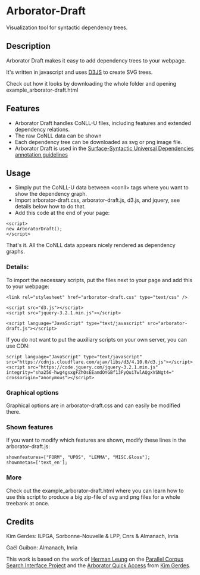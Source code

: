# Arborator-Draft

Visualization tool for syntactic dependency trees.

## Description

Arborator Draft makes it easy to add dependency trees to your webpage. 

It's written in javascript and uses [D3JS](https://d3js.org/) to create SVG trees.

Check out how it looks by downloading the whole folder and opening example_arborator-draft.html

## Features 
- Arborator Draft handles CoNLL-U files, including features and extended dependency relations.
- The raw CoNLL data can be shown
- Each dependency tree can be downloaded as svg or png image file.
- Arborator Draft is used in the [Surface-Syntactic Universal Dependencies annotation guidelines](https://surfacesyntacticud.github.io/guidelines/u/)

## Usage 

- Simply put the CoNLL-U data between &lt;conll&gt; tags where you want to show the dependency graph.
- Import arborator-draft.css, arborator-draft.js, d3.js, and jquery, see details below how to do that.
- Add this code at the end of your page:

```
<script>
new ArboratorDraft();
</script>
```
That's it. All the CoNLL data appears nicely rendered as dependency graphs.

### Details:

To import the necessary scripts, put the files next to your page and add this to your webpage:

```
<link rel="stylesheet" href="arborator-draft.css" type="text/css" />

<script src="d3.js"></script>
<script src="jquery-3.2.1.min.js"></script>

<script language="JavaScript" type="text/javascript" src="arborator-draft.js"></script>
```

If you do not want to put the auxiliary scripts on your own server, you can use CDN:

```
script language="JavaScript" type="text/javascript" src="https://cdnjs.cloudflare.com/ajax/libs/d3/4.10.0/d3.js"></script>
<script src="https://code.jquery.com/jquery-3.2.1.min.js" integrity="sha256-hwg4gsxgFZhOsEEamdOYGBf13FyQuiTwlAQgxVSNgt4=" crossorigin="anonymous"></script>
```

### Graphical options
Graphical options are in arborator-draft.css and can easily be modified there.

### Shown features
If you want to modify which features are shown, modify these lines in the arborator-draft.js:

```
shownfeatures=["FORM", "UPOS", "LEMMA", "MISC.Gloss"];
shownmetas=['text_en'];
```

### More
Check out the example_arborator-draft.html where you can learn how to use this script to produce a big zip-file of svg and png files for a whole treebank at once.

## Credits

Kim Gerdes: ILPGA, Sorbonne-Nouvelle & LPP, Cnrs & Almanach, Inria

Gaël Guibon: Almanach, Inria

This work is based on the work of [Herman Leung](http://linguistics.berkeley.edu/~herman/index.php) on the [Parallel Corpus Search Interface Project](http://greeknt.lt.cityu.edu.hk/parallel_web/search.php) and the [Arborator Quick Access](https://arborator.ilpga.fr/q.cgi) from [Kim Gerdes](https://gerdes.fr/).
